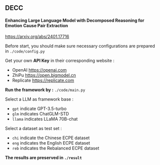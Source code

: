 ## DECC
#### Enhancing Large Language Model with Decomposed Reasoning for Emotion Cause Pair Extraction
https://arxiv.org/abs/2401.17716

Before start, you should make sure necessary configurations are prepared in
`./code/config.py`


Get your own **API Key** in their corresponding website :
- OpenAI https://openai.com
- ZhiPu https://open.bigmodel.cn
- Replicate https://replicate.com


**Run the framework by :** `./code/main.py`



Select a LLM as framework base :
- `gpt` indicate GPT-3.5-turbo
- `glm` indicates ChatGLM-STD
- `llama` indicates LLaMA 70B-chat

Select a dataset as test set :
- `chi` indicate the Chinese ECPE dataset
- `eng` indicates the English ECPE dataset
- `reb` indicates the Rebalanced ECPE dataset

**The results are preserved in `./result`**
